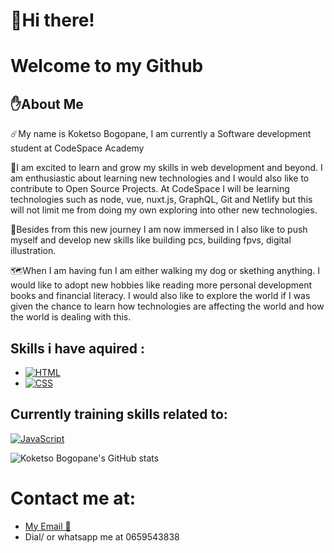 # 👋Hi there!
# Welcome to my Github

## ✋About Me

☄️My name is Koketso Bogopane, I am currently a Software development student at CodeSpace Academy 

🚀I am excited to learn and grow my skills in web development and beyond. I am enthusiastic 
about learning new technologies and I would also like to contribute to Open Source Projects.
At CodeSpace I will be learning technologies such as  node, vue, nuxt.js, GraphQL, Git and Netlify 
but this will not limit me from doing my own exploring into other new technologies.

🦾Besides from this new journey I am now immersed in I also like to push myself and develop new skills like 
building pcs, building fpvs, digital illustration.

🗺️When I am having fun I am either walking my dog or skething anything. I would like to adopt new hobbies like 
reading more personal development books and financial literacy. I would also like to explore the world if I was given
the chance to learn how technologies are affecting the world and how the world is dealing with this.

## Skills i have aquired :
- [![HTML](https://img.shields.io/badge/HTML-orange)](https://en.wikipedia.org/wiki/HTML)
- [![CSS](https://img.shields.io/badge/CSS-blue)](https://en.wikipedia.org/wiki/CSS)

## Currently training skills related to:
[![JavaScript](https://img.shields.io/badge/JavaScript-yellow)](https://en.wikipedia.org/wiki/JavaScript)

![Koketso Bogopane's GitHub stats](https://github-readme-stats.vercel.app/api?username=koketsobogopane&show_icons=true&theme=radical)

# Contact me at: 
- <a href = "mailto:koketsobogopanenov24@gmail.com">My Email 📧</a>
- Dial/ or whatsapp me at 0659543838

